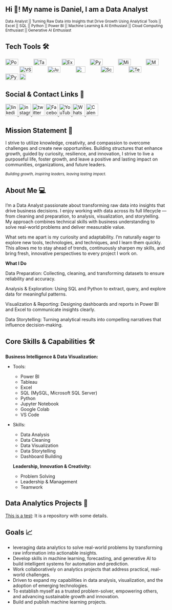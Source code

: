 <h2 align="left">Hi 👋! My name is Daniel, I am a Data Analyst</h2>

<small>Data Analyst || Turning Raw Data into Insights that Drive Growth Using Analytical Tools || Excel || SQL || Python || Power BI || Machine Learning & AI Enthusiast || Cloud Computing Enthusiast || Generative AI Enthusiast</small>



###
##  Tech Tools 🛠️ 


<div align="left">

  <!-- Visualization -->
  <img src="https://upload.wikimedia.org/wikipedia/commons/c/cf/New_Power_BI_Logo.svg" height="20" width="40" alt="Power BI logo" />
  <img width="40" />
  <img src="https://cdn.worldvectorlogo.com/logos/tableau-software.svg" height="20" width="40" alt="Tableau logo" />
  <img width="40" />
  <img src="https://upload.wikimedia.org/wikipedia/commons/7/73/Microsoft_Excel_2013-2019_logo.svg" height="20" width="40" alt="Excel logo" />

  <img width="40" />

  <!-- Programming -->
  <img src="https://cdn.jsdelivr.net/gh/devicons/devicon/icons/python/python-original.svg" height="20" width="40" alt="Python logo" />

  <img width="40" />

  <!-- Databases -->
  <img src="https://cdn.jsdelivr.net/gh/devicons/devicon/icons/microsoftsqlserver/microsoftsqlserver-plain.svg" height="20" width="40" alt="Microsoft SQL Server logo" />
  <img width="40" />
  <img src="https://cdn.jsdelivr.net/gh/devicons/devicon/icons/mysql/mysql-original.svg" height="20" width="40" alt="MySQL logo" />

  <img width="40" />

  <!-- IDEs / Tools -->
  <img src="https://cdn.jsdelivr.net/gh/devicons/devicon/icons/vscode/vscode-original.svg" height="20" width="40" alt="VS Code logo" />
  <img width="40" />
  <img src="https://upload.wikimedia.org/wikipedia/commons/3/38/Jupyter_logo.svg" height="20" width="40" alt="Jupyter Notebook logo" />
  <img width="40" />
  <img src="https://colab.research.google.com/img/colab_favicon_256px.png" height="20" width="30" alt="Google Colab logo" />
  <img width="40" />

  <!-- Machine Learning -->
  <img src="https://scikit-learn.org/stable/_static/scikit-learn-logo-small.png" height="20" width="40" alt="Scikit-learn logo" />
  <img width="40" />
  <img src="https://upload.wikimedia.org/wikipedia/commons/2/2d/Tensorflow_logo.svg" height="20" width="40" alt="TensorFlow logo" />
  <img width="40" />
  <img src="https://pytorch.org/assets/images/pytorch-logo.png" height="20" width="40" alt="PyTorch logo" />

 <img src="https://www.pngkey.com/png/detail/265-2659706_integrate-quickbooks-online-quickbooks-logo-transparent.png" height="20" width="20" alt="QuickBooks logo" />
  <img width="40" />
</div>





###
## Social & Contact Links 🔗 

<div align="left">
  <a href="https://www.linkedin.com/in/daddyselby/" target="_blank">
    <img src="https://img.shields.io/static/v1?message=Connect&logo=linkedin&label=LinkedIn&color=d6ce93&logoColor=white&labelColor=0077B5&style=flat" height="38" alt="linkedin logo"  />
      <!-- Instagram-->
  </a>
    <a href="https://www.instagram.com/daddyselbyds/" target="_blank">
  <img src="https://img.shields.io/static/v1?message=Connect&logo=instagram&label=Instagram&color=d6ce93&logoColor=white&labelColor=fb6f92&style=flat" height="38" alt="instagram logo"  />

   </a>
  <img src="https://img.shields.io/static/v1?message=Tweet&logo=twitter&label=Twitter&color=d6ce93&logoColor=white&labelColor=1DA1F2&style=flat" height="38" alt="twitter logo"  />
  <!-- Facebook -->
   </a>
    <a href="https://web.facebook.com/daniel.addyselby" target="_blank">
<img src="https://img.shields.io/static/v1?message=Connect&logo=facebook&label=Facebook&color=d6ce93&logoColor=white&labelColor=1877F2&style=flat" height="38" alt="Facebook logo" />

<!-- YouTube -->
<img src="https://img.shields.io/static/v1?message=Subscribe&logo=youtube&label=YouTube&color=d6ce93&logoColor=white&labelColor=FF0000&style=flat" height="38" alt="YouTube logo" />

<!-- WhatsApp -->
<a href="https://wa.me/233244707120" target="_blank">
  <img src="https://img.shields.io/static/v1?message=Chat&logo=whatsapp&label=WhatsApp&color=d6ce93&logoColor=white&labelColor=128C7E&style=flat" height="38" alt="WhatsApp logo" />
</a>


<!-- Calendly -->
<a href="https://calendly.com/daddyselby" target="_blank">
  <img src="https://img.shields.io/static/v1?message=Schedule&logo=calendly&label=Calendly&color=d6ce93&logoColor=white&labelColor=00a2ff&style=flat" height="38" alt="Calendly logo" />
</a>

 </div>

### 

## Mission Statement 🎯 

I strive to utilize knowledge, creativity, and compassion to overcome challenges and create new opportunities. 
Building structures that enhance growth, guided by curiosity, resilience, and innovation, I strive to live a purposeful life, foster growth, and leave a positive and lasting impact on communities, organizations, and future leaders.

<sub>*Building growth, inspiring leaders, leaving lasting impact.*</sub>

 
###

## About Me :computer:

I’m a Data Analyst passionate about transforming raw data into insights that drive business decisions. I enjoy working with data across its full lifecycle — from cleaning and preparation, to analysis, visualization, and storytelling. My approach combines technical skills with business understanding to solve real-world problems and deliver measurable value.

What sets me apart is my curiosity and adaptability. I’m naturally eager to explore new tools, technologies, and techniques, and I learn them quickly. This allows me to stay ahead of trends, continuously sharpen my skills, and bring fresh, innovative perspectives to every project I work on.

**What I Do**

Data Preparation: Collecting, cleaning, and transforming datasets to ensure reliability and accuracy.

Analysis & Exploration: Using SQL and Python to extract, query, and explore data for meaningful patterns.

Visualization & Reporting: Designing dashboards and reports in Power BI and Excel to communicate insights clearly.

Data Storytelling: Turning analytical results into compelling narratives that influence decision-making.


## Core Skills & Capabilities :hammer_and_wrench: 

**Business Intelligence & Data Visualization:**
- Tools:
  - Power BI
  - Tableau
  - Excel
  - SQL (MySQL, Microsoft SQL Server)
  - Python
  - Jupyter Notebook
  - Google Colab
  - VS Code
- Skills:
  - Data Analysis
  - Data Cleaning
  - Data Visualization
  - Data Storytelling
  - Dashboard Building
  


  **Leadership, Innovation & Creativity:**
  - Problem Solving
  - Leadership & Management
  - Teamwork


## Data Analytics Projects :notebook:
[This is a test](https://github.com/DanielSelby/test): It is a repository with some details.




## Goals  📈
* leveraging data analytics to solve real-world problems by transforming raw information into actionable insights.
* Develop skills in machine learning, forecasting, and generative AI to build intelligent systems for automation and prediction.
* Work collaboratively on analytics projects that address practical, real-world challenges.
* Driven to expand my capabilities in data analysis, visualization, and the adoption of emerging technologies.
* To establish myself as a trusted problem-solver, empowering others, and advancing sustainable growth and innovation.
* Build and publish machine learning projects.
